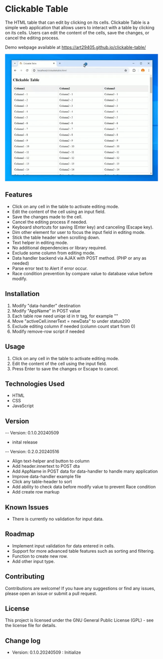 # Clickable Table

The HTML table that can edit by clicking on its cells.
Clickable Table is a simple web application that allows users to interact with a table by clicking on its cells. Users can edit the content of the cells, save the changes, or cancel the editing process.

Demo webpage available at https://art29405.github.io/clickable-table/

![](https://raw.githubusercontent.com/art29405/clickable-table/main/videogif.gif)

## Features

- Click on any cell in the table to activate editing mode.
- Edit the content of the cell using an input field.
- Save the changes made to the cell.
- Cancel the editing process if needed.
- Keyboard shortcuts for saving (Enter key) and canceling (Escape key).
- Dim other element for user to focus the input field in editing mode.
- Stick the table header when scrolling down.
- Text helper in editing mode.
- No additional dependencies or library required.
- Exclude some column from editing mode.
- Data handler backend via AJAX with POST method. (PHP or any as needed)
- Parse error text to Alert if error occur.
- Race condition prevention by compare value to database value before modify.

## Installation

1. Modify "data-handler" destination
2. Modify "AppName" in POST value
3. Each table row need uniqe id in tr tag, for example "<tr id='01'>"
4. Move "activeCell.innerText = newData" to under status200
5. Exclude editing column if needed (column count start from 0)
6. Modify remove-row script if needed

## Usage

1. Click on any cell in the table to activate editing mode.
2. Edit the content of the cell using the input field.
3. Press Enter to save the changes or Escape to cancel.

## Technologies Used

- HTML
- CSS
- JavaScript

## Version

-- Version: 0.1.0.20240509

- inital release

-- Version: 0.2.0.20240516

- Align text-helper and button to column
- Add header.innertext to POST dta 
- Add AppName in POST data for data-handler to handle many application
- Improve data-handler example file
- Click any table-header to sort
- Add ability to check data before modify value to prevent Race condition
- Add create row markup

## Known Issues

- There is currently no validation for input data.

## Roadmap

- Implement input validation for data entered in cells.
- Support for more advanced table features such as sorting and filtering.
- Function to create new row.
- Add other input type.

## Contributing

Contributions are welcome! If you have any suggestions or find any issues, please open an issue or submit a pull request.

## License

This project is licensed under the GNU General Public License (GPL) - see the license file for details.

## Change log

- Version: 0.1.0.20240509 : Initialize